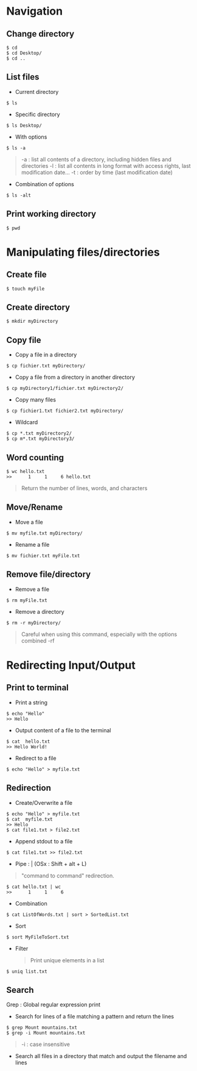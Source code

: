 

# Navigation
## Change directory
```shell
$ cd 
$ cd Desktop/
$ cd ..
```
## List files 
- Current directory
```shell 
$ ls
```
- Specific directory 
```shell 
$ ls Desktop/
```
- With options
```shell
$ ls -a
```
> -a : list all contents of a directory, including hidden files and directories
> -l : list all contents in long format with access rights, last modification date...
> -t : order by time (last modification date)

- Combination of options 
```shell
$ ls -alt
```
## Print working directory
```shell
$ pwd
```

# Manipulating files/directories
## Create file
```shell
$ touch myFile
```
## Create directory
```shell
$ mkdir myDirectory
```
## Copy file
- Copy a file in a directory
```shell
$ cp fichier.txt myDirectory/
```
- Copy a file from a directory in another directory
```shell
$ cp myDirectory1/fichier.txt myDirectory2/
```
- Copy many files 
```shell
$ cp fichier1.txt fichier2.txt myDirectory/
```
- Wildcard
```shell
$ cp *.txt myDirectory2/
$ cp m*.txt myDirectory3/
```
## Word counting
```shell
$ wc hello.txt
>>      1     1     6 hello.txt
```
> Return the number of lines, words, and characters
## Move/Rename
- Move a file 
```shell
$ mv myfile.txt myDirectory/
```
- Rename a file
```shell
$ mv fichier.txt myFile.txt
```

## Remove file/directory
- Remove a file 
```shell
$ rm myFile.txt
```
- Remove a directory 
```shell
$ rm -r myDirectory/
```  
> Careful when using this command, especially with the options combined -rf

# Redirecting Input/Output

## Print to terminal
- Print a string
```shell
$ echo "Hello"
>> Hello
``` 
- Output content of a file to the terminal 
```shell
$ cat  hello.txt
>> Hello World!
``` 
- Redirect to a file 
```shell
$ echo "Hello" > myfile.txt
``` 
## Redirection
- Create/Overwrite a file
```shell
$ echo "Hello" > myfile.txt
$ cat  myfile.txt
>> Hello
$ cat file1.txt > file2.txt
``` 

- Append stdout to a file
```shell
$ cat file1.txt >> file2.txt
```  

- Pipe : | (OSx : Shift + alt + L)
> "command to command" redirection.
```shell
$ cat hello.txt | wc
>>      1     1     6 
```
- Combination
```shell
$ cat ListOfWords.txt | sort > SortedList.txt
```
- Sort
```shell
$ sort MyFileToSort.txt
```
- Filter
	>Print unique elements in a list 
```shell
$ uniq list.txt
```
## Search
Grep : Global regular expression print
- Search for lines of a file matching a pattern and return the lines
```shell
$ grep Mount mountains.txt
$ grep -i Mount mountains.txt
```
> -i : case insensitive 
- Search all files in a directory that match and output the filename and lines
<!--stackedit_data:
eyJoaXN0b3J5IjpbLTE2MTI0ODkyNjIsMTU1NTM0ODAzOCw3MD
Q3NDUyODEsMjE0MDY5MDgxOCwtMTY3NTIxODU2MiwxMDM4NTk2
MTcsLTk4MjgxNzA1MiwtMTMxMjc2NjM4NCwxOTU2NjMzOTY3LD
U5OTk3NDgxOCwtMTA3MjY1NTI3OCwxNDE0Nzg1NzgyLC0xNTUy
NjY5Mzk0LC00NzgyOTQ4NDMsLTEzMTEwMTgzNTZdfQ==
-->
